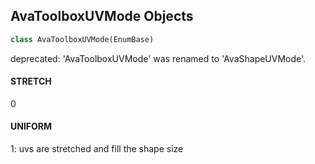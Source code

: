 ## AvaToolboxUVMode Objects

```python
class AvaToolboxUVMode(EnumBase)
```

deprecated: 'AvaToolboxUVMode' was renamed to 'AvaShapeUVMode'.

<a id="unreal.AvaToolboxUVMode.STRETCH"></a>

#### STRETCH

0

<a id="unreal.AvaToolboxUVMode.UNIFORM"></a>

#### UNIFORM

1: uvs are stretched and fill the shape size

<a id="unreal.AvaShapeCornerType"></a>